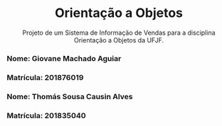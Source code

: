 <h1 align="center">Orientação a Objetos</h1>
<p align="center">Projeto de um Sistema de Informação de Vendas para a disciplina Orientação a Objetos da UFJF.</p>
<h3>
  Nome: Giovane Machado Aguiar 
</h3>
<h3>
Matrícula: 201876019
</h3>

<h3>

Nome: Thomás Sousa Causin Alves
</h3>
<h3>
Matrícula: 201835040
</h3>
   
